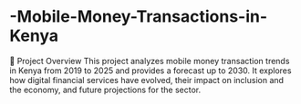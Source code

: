 # -Mobile-Money-Transactions-in-Kenya
🧩 Project Overview    This project analyzes mobile money transaction trends in Kenya from 2019 to 2025 and provides a forecast up to 2030. It explores how digital financial services have evolved, their impact on inclusion and the economy, and future projections for the sector.
